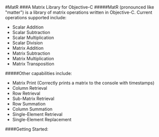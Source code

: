 #MatR
###A Matrix Library for Objective-C
#####MatR (pronounced like "matter") is a library of matrix operations written in Objective-C.
Current operations supported include:
* Scalar Addition
* Scalar Subtraction
* Scalar Multiplication
* Scalar Division
* Matrix Addition
* Matrix Subtraction
* Matrix Multiplication
* Matrix Transposition

#####Other capabilities include:
* Matrix Print (Correctly prints a matrix to the console with timestamps)
* Column Retrieval
* Row Retrieval
* Sub-Matrix Retrieval
* Row Summation
* Column Summation
* Single-Element Retrieval
* Single-Element Replacement

####Getting Started:
